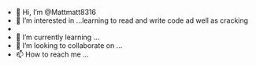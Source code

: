 - 👋 Hi, I’m @Mattmatt8316
- 👀 I’m interested in ...learning to read and write code ad well as cracking
- 
- 🌱 I’m currently learning ...
- 💞️ I’m looking to collaborate on ...
- 📫 How to reach me ...

<!---
Mattmatt8316/Mattmatt8316 is a ✨ special ✨ repository because its `README.md` (this file) appears on your GitHub profile.
You can click the Preview link to take a look at your changes.
--->
